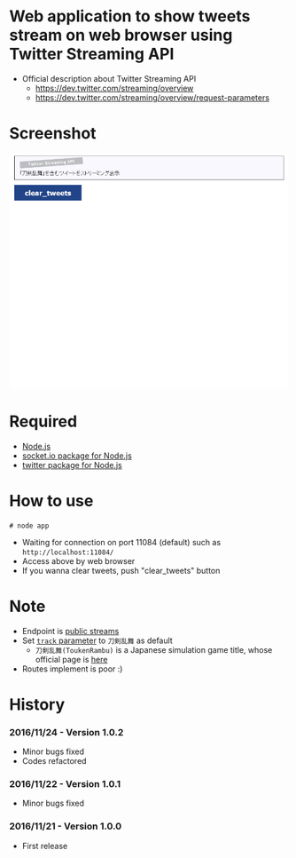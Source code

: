 # Web application to show tweets stream on web browser using Twitter Streaming API
- Official description about Twitter Streaming API
    - https://dev.twitter.com/streaming/overview
    - https://dev.twitter.com/streaming/overview/request-parameters

# Screenshot
![screenshot](screenshot.gif "screenshot")

# Required
- [Node.js](https://nodejs.org/)
- [socket.io package for Node.js](https://www.npmjs.com/package/socket.io)
- [twitter package for Node.js](https://www.npmjs.com/package/twitter)

# How to use

```
# node app
```

- Waiting for connection on port 11084 (default) such as `http://localhost:11084/`
- Access above by web browser
- If you wanna clear tweets, push "clear_tweets" button

# Note
- Endpoint is [public streams](https://dev.twitter.com/streaming/public)
- Set [`track` parameter](https://dev.twitter.com/streaming/overview/request-parameters#track) to `刀剣乱舞` as default
    - `刀剣乱舞(ToukenRambu)` is a Japanese simulation game title, whose official page is [here](http://www.dmm.com/netgame/feature/tohken_html/=/navi=none/)
- Routes implement is poor :)

# History

### 2016/11/24 - Version 1.0.2
- Minor bugs fixed
- Codes refactored

### 2016/11/22 - Version 1.0.1
- Minor bugs fixed

### 2016/11/21 - Version 1.0.0
- First release